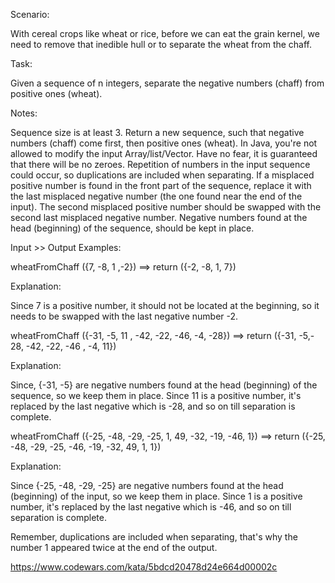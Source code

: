 Scenario:

With cereal crops like wheat or rice, before we can eat the grain kernel,
we need to remove that inedible hull or to separate the wheat from the chaff.

Task:

Given a sequence of n integers, separate the negative numbers (chaff) from positive ones (wheat).

Notes:

Sequence size is at least 3.
Return a new sequence, such that negative numbers (chaff) come first, then positive ones (wheat).
In Java, you're not allowed to modify the input Array/list/Vector.
Have no fear, it is guaranteed that there will be no zeroes.
Repetition of numbers in the input sequence could occur, so duplications are included when separating.
If a misplaced positive number is found in the front part of the sequence,
replace it with the last misplaced negative number (the one found near the end of the input).
The second misplaced positive number should be swapped with the second last misplaced
negative number. Negative numbers found at the head (beginning) of the sequence, should be kept in place.

Input >> Output Examples:

wheatFromChaff ({7, -8, 1 ,-2})
==> return ({-2, -8, 1, 7})

Explanation:

Since 7 is a positive number, it should not be located at the beginning,
so it needs to be swapped with the last negative number -2.

wheatFromChaff ({-31, -5, 11 , -42, -22, -46, -4, -28})
==> return ({-31, -5,- 28, -42, -22, -46 , -4, 11})

Explanation:

Since, {-31, -5} are negative numbers found at the head (beginning) of the sequence, so we keep them in place.
Since 11 is a positive number, it's replaced by the last negative which is -28,
and so on till separation is complete.

wheatFromChaff ({-25, -48, -29, -25, 1, 49, -32, -19, -46, 1})
==> return ({-25, -48, -29, -25, -46, -19, -32, 49, 1, 1})

Explanation:

Since {-25, -48, -29, -25} are negative numbers found at the head (beginning) of the input, so we keep them in place.
Since 1 is a positive number, it's replaced by the last negative which is -46, and so on till separation is complete.

Remember, duplications are included when separating,
that's why the number 1 appeared twice at the end of the output.

https://www.codewars.com/kata/5bdcd20478d24e664d00002c
